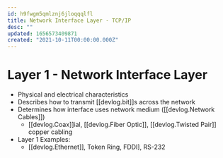 ```yaml
---
id: h9fwgm5qmlznj6jloqqqlfl
title: Network Interface Layer - TCP/IP
desc: ""
updated: 1656573409871
created: "2021-10-11T00:00:00.000Z"
---
```


# Layer 1 - Network Interface Layer

- Physical and electrical characteristics
- Describes how to transmit [[devlog.bit]]s across the network
- Determines how interface uses network medium ([[devlog.Network Cables]])
  - [[devlog.Coax]]ial, [[devlog.Fiber Optic]], [[devlog.Twisted Pair]] copper cabling
- Layer 1 Examples:
  - [[devlog.Ethernet]], Token Ring, FDDI], RS-232
